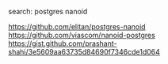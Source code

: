 search: postgres nanoid

https://github.com/elitan/postgres-nanoid
https://github.com/viascom/nanoid-postgres
https://gist.github.com/prashant-shahi/3e5609aa63735d84690f7346cde1d064
